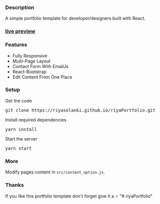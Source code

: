 ### Description

A simple portfolio template for developer/designers built with React. 

### [live preview](https://riyasolanki.github.io/riyaPortfolio/)

### Features

- Fully Responsive
- Multi-Page Layout
- Contact Form With EmailJs
- React-Bootstrap
- Edit Content From One Place

### Setup

Get the code

<pre>git clone https://riyasolanki.github.io/riyaPortfolio.git</pre>
 
Install required dependencies

<pre>yarn install</pre>


Start the server

<pre>yarn start</pre>

### More

Modify pages content in  `src/content_option.js`.

### Thanks

If you like this portfolio template don't forget give it a ⭐ 
"# riyaPortfolio" 
